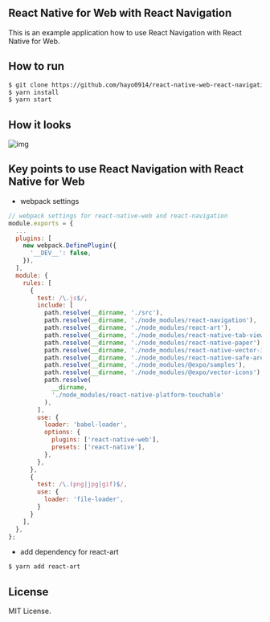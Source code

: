 ## React Native for Web with React Navigation
This is an example application how to use React Navigation with React Native for Web.

## How to run
```sh
$ git clone https://github.com/hayo0914/react-native-web-react-navigation-example
$ yarn install
$ yarn start
```

## How it looks
![img](https://i.gyazo.com/42ebfeeb64bf9df120e5312e618cd0e4.gif)

## Key points to use React Navigation with React Native for Web

- webpack settings
```js
// webpack settings for react-native-web and react-navigation
module.exports = {
  ...
  plugins: [
    new webpack.DefinePlugin({
      '__DEV__': false,
    }),
  ],
  module: {
    rules: [
      {
        test: /\.js$/,
        include: [
          path.resolve(__dirname, './src'),
          path.resolve(__dirname, './node_modules/react-navigation'),
          path.resolve(__dirname, './node_modules/react-art'),
          path.resolve(__dirname, './node_modules/react-native-tab-view'),
          path.resolve(__dirname, './node_modules/react-native-paper'),
          path.resolve(__dirname, './node_modules/react-native-vector-icons'),
          path.resolve(__dirname, './node_modules/react-native-safe-area-view'),
          path.resolve(__dirname, './node_modules/@expo/samples'),
          path.resolve(__dirname, './node_modules/@expo/vector-icons'),
          path.resolve(
            __dirname,
            './node_modules/react-native-platform-touchable'
          ),
        ],
        use: {
          loader: 'babel-loader',
          options: {
            plugins: ['react-native-web'],
            presets: ['react-native'],
          },
        },
      },
      {
        test: /\.(png|jpg|gif)$/,
        use: {
          loader: 'file-loader',
        }
      }
    ],
  },
};

```

- add dependency for react-art
```sh
$ yarn add react-art
```

## License
MIT License.


